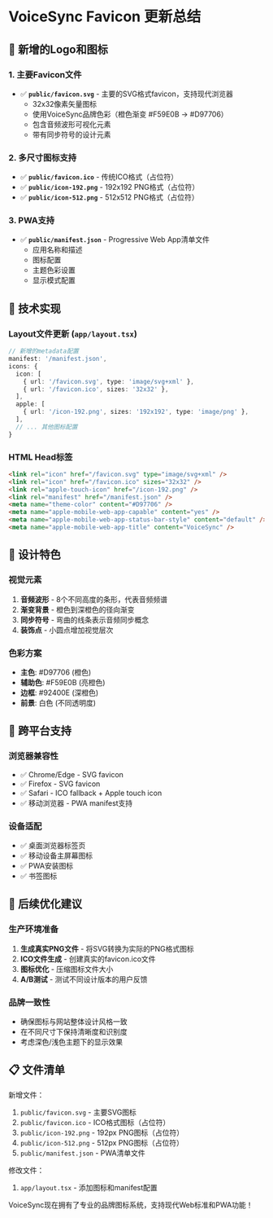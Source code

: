 # VoiceSync Favicon 更新总结

## 🎨 新增的Logo和图标

### 1. 主要Favicon文件
- ✅ **`public/favicon.svg`** - 主要的SVG格式favicon，支持现代浏览器
  - 32x32像素矢量图标
  - 使用VoiceSync品牌色彩（橙色渐变 #F59E0B → #D97706）
  - 包含音频波形可视化元素
  - 带有同步符号的设计元素

### 2. 多尺寸图标支持
- ✅ **`public/favicon.ico`** - 传统ICO格式（占位符）
- ✅ **`public/icon-192.png`** - 192x192 PNG格式（占位符）
- ✅ **`public/icon-512.png`** - 512x512 PNG格式（占位符）

### 3. PWA支持
- ✅ **`public/manifest.json`** - Progressive Web App清单文件
  - 应用名称和描述
  - 图标配置
  - 主题色彩设置
  - 显示模式配置

## 🔧 技术实现

### Layout文件更新 (`app/layout.tsx`)
```typescript
// 新增的metadata配置
manifest: '/manifest.json',
icons: {
  icon: [
    { url: '/favicon.svg', type: 'image/svg+xml' },
    { url: '/favicon.ico', sizes: '32x32' },
  ],
  apple: [
    { url: '/icon-192.png', sizes: '192x192', type: 'image/png' },
  ],
  // ... 其他图标配置
}
```

### HTML Head标签
```html
<link rel="icon" href="/favicon.svg" type="image/svg+xml" />
<link rel="icon" href="/favicon.ico" sizes="32x32" />
<link rel="apple-touch-icon" href="/icon-192.png" />
<link rel="manifest" href="/manifest.json" />
<meta name="theme-color" content="#D97706" />
<meta name="apple-mobile-web-app-capable" content="yes" />
<meta name="apple-mobile-web-app-status-bar-style" content="default" />
<meta name="apple-mobile-web-app-title" content="VoiceSync" />
```

## 🎯 设计特色

### 视觉元素
1. **音频波形** - 8个不同高度的条形，代表音频频谱
2. **渐变背景** - 橙色到深橙色的径向渐变
3. **同步符号** - 弯曲的线条表示音频同步概念
4. **装饰点** - 小圆点增加视觉层次

### 色彩方案
- **主色**: #D97706 (橙色)
- **辅助色**: #F59E0B (亮橙色)
- **边框**: #92400E (深橙色)
- **前景**: 白色 (不同透明度)

## 📱 跨平台支持

### 浏览器兼容性
- ✅ Chrome/Edge - SVG favicon
- ✅ Firefox - SVG favicon
- ✅ Safari - ICO fallback + Apple touch icon
- ✅ 移动浏览器 - PWA manifest支持

### 设备适配
- ✅ 桌面浏览器标签页
- ✅ 移动设备主屏幕图标
- ✅ PWA安装图标
- ✅ 书签图标

## 🚀 后续优化建议

### 生产环境准备
1. **生成真实PNG文件** - 将SVG转换为实际的PNG格式图标
2. **ICO文件生成** - 创建真实的favicon.ico文件
3. **图标优化** - 压缩图标文件大小
4. **A/B测试** - 测试不同设计版本的用户反馈

### 品牌一致性
- 确保图标与网站整体设计风格一致
- 在不同尺寸下保持清晰度和识别度
- 考虑深色/浅色主题下的显示效果

## 📋 文件清单

新增文件：
1. `public/favicon.svg` - 主要SVG图标
2. `public/favicon.ico` - ICO格式图标（占位符）
3. `public/icon-192.png` - 192px PNG图标（占位符）
4. `public/icon-512.png` - 512px PNG图标（占位符）
5. `public/manifest.json` - PWA清单文件

修改文件：
1. `app/layout.tsx` - 添加图标和manifest配置

VoiceSync现在拥有了专业的品牌图标系统，支持现代Web标准和PWA功能！ 
